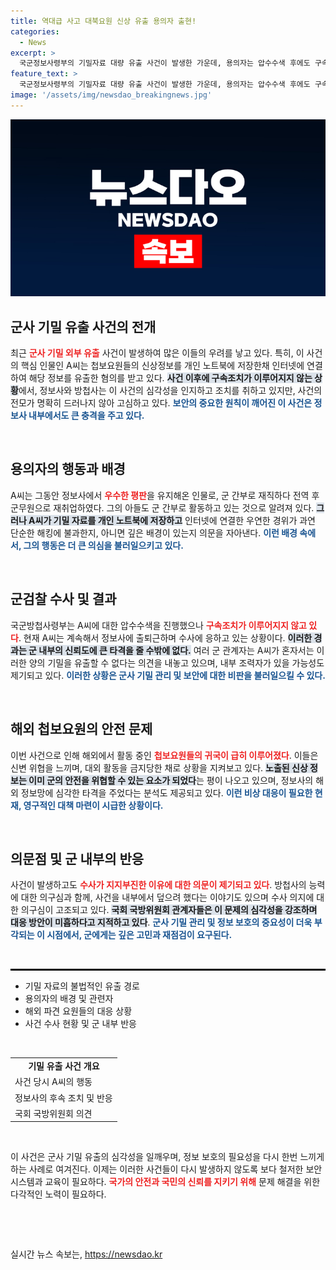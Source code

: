 ```yaml
---
title: 역대급 사고 대북요원 신상 유출 용의자 출현!
categories:
  - News
excerpt: >
  국군정보사령부의 기밀자료 대량 유출 사건이 발생한 가운데, 용의자는 압수수색 후에도 구속되지 않고 해외 공작에 계속 참여 중이다. 기밀정보가 북한으로 넘어간 상황에서, 정보사는 대체 인력 확보에 나섰고 내부 조력자 의혹도 제기되고 있다. 국가안보에 심각한 타격을 입힌 이번 사건의 실체는 무엇일까?
feature_text: >
  국군정보사령부의 기밀자료 대량 유출 사건이 발생한 가운데, 용의자는 압수수색 후에도 구속되지 않고 해외 공작에 계속 참여 중이다. 기밀정보가 북한으로 넘어간 상황에서, 정보사는 대체 인력 확보에 나섰고 내부 조력자 의혹도 제기되고 있다. 국가안보에 심각한 타격을 입힌 이번 사건의 실체는 무엇일까?
image: '/assets/img/newsdao_breakingnews.jpg'
---
```


<p><img src="/assets/img/newsdao_breakingnews.jpg" alt="bookingtag 속보" /></p>

<h2 data-ke-size="size26">군사 기밀 유출 사건의 전개</h2>

<p data-ke-size="size16">최근 <b><span style="color: #ee2323;">군사 기밀 외부 유출</span></b> 사건이 발생하여 많은 이들의 우려를 낳고 있다. 특히, 이 사건의 핵심 인물인 A씨는 첩보요원들의 신상정보를 개인 노트북에 저장한채 인터넷에 연결하여 해당 정보를 유출한 혐의를 받고 있다. <b><span style="background-color: #21538527;">사건 이후에 구속조치가 이루어지지 않는 상황</span></b>에서, 정보사와 방첩사는 이 사건의 심각성을 인지하고 조치를 취하고 있지만, 사건의 전모가 명확히 드러나지 않아 고심하고 있다. <b><span style="color: #1a5490;">보안의 중요한 원칙이 깨어진 이 사건은 정보사 내부에서도 큰 충격을 주고 있다.</span></b></p>

<p data-ke-size="size16">&nbsp;</p>

<h2 data-ke-size="size26">용의자의 행동과 배경</h2>

<p data-ke-size="size16">A씨는 그동안 정보사에서 <b><span style="color: #ee2323;">우수한 평판</span></b>을 유지해온 인물로, 군 간부로 재직하다 전역 후 군무원으로 재취업하였다. 그의 아들도 군 간부로 활동하고 있는 것으로 알려져 있다. <b><span style="background-color: #21538527;">그러나 A씨가 기밀 자료를 개인 노트북에 저장하고</span></b> 인터넷에 연결한 우연한 경위가 과연 단순한 해킹에 불과한지, 아니면 깊은 배경이 있는지 의문을 자아낸다. <b><span style="color: #1a5490;">이런 배경 속에서, 그의 행동은 더 큰 의심을 불러일으키고 있다.</span></b></p>

<p data-ke-size="size16">&nbsp;</p>

<h2 data-ke-size="size26">군검찰 수사 및 결과</h2>

<p data-ke-size="size16">국군방첩사령부는 A씨에 대한 압수수색을 진행했으나 <b><span style="color: #ee2323;">구속조치가 이루어지지 않고 있다</span></b>. 현재 A씨는 계속해서 정보사에 출퇴근하며 수사에 응하고 있는 상황이다. <b><span style="background-color: #21538527;">이러한 경과는 군 내부의 신뢰도에 큰 타격을 줄 수밖에 없다.</span></b> 여러 군 관계자는 A씨가 혼자서는 이러한 양의 기밀을 유출할 수 없다는 의견을 내놓고 있으며, 내부 조력자가 있을 가능성도 제기되고 있다. <b><span style="color: #1a5490;">이러한 상황은 군사 기밀 관리 및 보안에 대한 비판을 불러일으킬 수 있다.</span></b></p>

<p data-ke-size="size16">&nbsp;</p>

<h2 data-ke-size="size26">해외 첩보요원의 안전 문제</h2>

<p data-ke-size="size16">이번 사건으로 인해 해외에서 활동 중인 <b><span style="color: #ee2323;">첩보요원들의 귀국이 급히 이루어졌다</span></b>. 이들은 신변 위협을 느끼며, 대외 활동을 금지당한 채로 상황을 지켜보고 있다. <b><span style="background-color: #21538527;">노출된 신상 정보는 이미 군의 안전을 위협할 수 있는 요소가 되었다</span></b>는 평이 나오고 있으며, 정보사의 해외 정보망에 심각한 타격을 주었다는 분석도 제공되고 있다. <b><span style="color: #1a5490;">이런 비상 대응이 필요한 현재, 영구적인 대책 마련이 시급한 상황이다.</span></b></p>

<p data-ke-size="size16">&nbsp;</p>

<h2 data-ke-size="size26">의문점 및 군 내부의 반응</h2>

<p data-ke-size="size16">사건이 발생하고도 <b><span style="color: #ee2323;">수사가 지지부진한 이유에 대한 의문이 제기되고 있다</span></b>. 방첩사의 능력에 대한 의구심과 함께, 사건을 내부에서 덮으려 했다는 이야기도 있으며 수사 의지에 대한 의구심이 고조되고 있다. <b><span style="background-color: #21538527;">국회 국방위원회 관계자들은 이 문제의 심각성을 강조하며 대응 방안이 미흡하다고 지적하고 있다</span></b>. <b><span style="color: #1a5490;">군사 기밀 관리 및 정보 보호의 중요성이 더욱 부각되는 이 시점에서, 군에게는 깊은 고민과 재점검이 요구된다.</span></b></p>

<p data-ke-size="size16">&nbsp;</p>

<hr style="height: 3px; background-color: #000; border: none;">

<ul>
  <li>기밀 자료의 불법적인 유출 경로</li>
  <li>용의자의 배경 및 관련자</li>
  <li>해외 파견 요원들의 대응 상황</li>
  <li>사건 수사 현황 및 군 내부 반응</li>
</ul>

<p data-ke-size="size16">&nbsp;</p>

<table style="width: 100%;">
    <tr>
        <td style="text-align: center; height: 17px;"><b>기밀 유출 사건 개요</b></td>
    </tr>
    <tr>
        <td>사건 당시 A씨의 행동</td>
    </tr>
    <tr>
        <td>정보사의 후속 조치 및 반응</td>
    </tr>
    <tr>
        <td>국회 국방위원회 의견</td>
    </tr>
</table>

<p data-ke-size="size16">&nbsp;</p>

<p data-ke-size="size16">이 사건은 군사 기밀 유출의 심각성을 일깨우며, 정보 보호의 필요성을 다시 한번 느끼게 하는 사례로 여겨진다. 이제는 이러한 사건들이 다시 발생하지 않도록 보다 철저한 보안 시스템과 교육이 필요하다. <b><span style="color: #ee2323;">국가의 안전과 국민의 신뢰를 지키기 위해</span></b> 문제 해결을 위한 다각적인 노력이 필요하다.</p>

<p data-ke-size="size16">&nbsp;</p>

<p data-ke-size="size16">&nbsp;</p>
실시간 뉴스 속보는, <a href="https://newsdao.kr" rel="dofollow">https://newsdao.kr</a>



